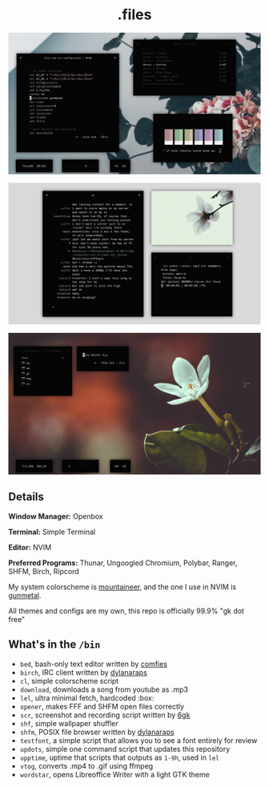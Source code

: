 <h1 align="center">.files</h1>

<p align="center"

![img](scrots/what.png)

</p>

<p align="center"

![img](scrots/what1.png)

</p>

<p align="center"

![img](scrots/what2.png)

</p>

## Details
**Window Manager:** Openbox

**Terminal:** Simple Terminal

**Editor:** NVIM

**Preferred Programs:** Thunar, Ungoogled Chromium, Polybar, Ranger, SHFM, Birch, Ripcord

My system colorscheme is [mountaineer](https://github.com/co1ncidence/mountaineer), and the one I use in NVIM is [gunmetal](https://github.com/co1ncidence/gunmetal).

All themes and configs are my own, this repo is officially 99.9% "gk dot free"

## What's in the `/bin`
- `bed`, bash-only text editor written by [comfies](https://github.com/comfies)
- `birch`, IRC client written by [dylanaraps ](https://github.com/dylanaraps)
- `cl`, simple colorscheme script
- `download`, downloads a song from youtube as .mp3
- `lel`, ultra minimal fetch, hardcoded :box:
- `opener`, makes FFF and SHFM open files correctly
- `scr`, screenshot and recording script written by [6gk](https://github.com/6gk)
- `shf`, simple wallpaper shuffler
- `shfm`, POSIX file browser written by [dylanaraps ](https://github.com/dylanaraps)
- `testfont`, a simple script that allows you to see a font entirely for review
- `updots`, simple one command script that updates this repository
- `upptime`, uptime that scripts that outputs as `1-9h`, used in `lel`
- `vtog`, converts .mp4 to .gif using ffmpeg
- `wordstar`, opens Libreoffice Writer with a light GTK theme
